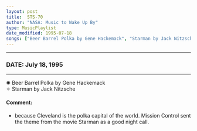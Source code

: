 ```yaml
---
layout: post
title:  STS-70
author: "NASA: Music to Wake Up By"
type: MusicPlaylist
date_modified: 1995-07-18
songs: ["Beer Barrel Polka by Gene Hackemack", "Starman by Jack Nitzsche"]
---
```


----
### DATE: July 18, 1995
----
✺ Beer Barrel Polka by Gene Hackemack  &nbsp;<br />
✧ Starman by Jack Nitzsche

#### Comment:
* because Cleveland is the polka capital of the world.
Mission Control sent the theme from the movie Starman as a good night call.



<br/>
<center>
	<a target="_blank"
	   href="https://twitter.com/intent/tweet?hashtags=Space,NASA,Playlist,NASAWakeupCalls,SpaceProgram&text={{ page.author}}, '{{ page.songs.first }}' {{ page.title }}, {{ page.date | date: '%B %d, %Y' }}. {{ site.url }}{{ page.url }}&via=nasawakeupcalls"><i class="fab fa-twitter" alt="Tweet this page" style="font-size: 1.3em;"></i></a>
	&nbsp; 	<i class="fas fa-user-astronaut" style="font-size: 1.5em;"></i> &nbsp;
    <a id="custom_amazon_link"
       type="amzn" search="#"
       category="popular music">
    <i class="fab fa-amazon" style="font-size: 1.3em;"></i></a>
</center>

<!-- Randomly resolve an individual entry from a song array -->
<script src="/assets/javascript/seedrandom.min.js"></script>
<script>
  var wake_me_up = ["Beer Barrel Polka by Gene Hackemack", "Starman by Jack Nitzsche"];
  var prng = new Math.seedrandom();
  function randomSong() {
    song = wake_me_up[Math.floor(Math.random() * wake_me_up.length)];
    var amazon_link = document.getElementById("custom_amazon_link");
    amazon_link.setAttribute("search", song);
  }
  window.onload = randomSong();
</script>
